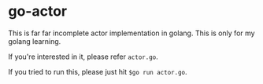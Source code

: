 go-actor
========

This is far far incomplete actor implementation in golang. This is only for my golang learning.

If you're interested in it, please refer `actor.go`.

If you tried to run this, please just hit `$go run actor.go`.
